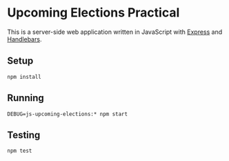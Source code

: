 # Upcoming Elections Practical

This is a server-side web application written in JavaScript with
[Express][express] and [Handlebars][handlebars].

## Setup

    npm install

## Running

    DEBUG=js-upcoming-elections:* npm start

## Testing

    npm test

[express]: https://expressjs.com/
[handlebars]: http://handlebarsjs.com/


